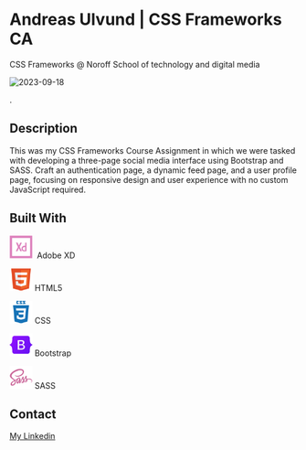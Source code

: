 <h1>Andreas Ulvund | CSS Frameworks CA</h1>
<p>CSS Frameworks @ Noroff School of technology and digital media</p>

![2023-09-18](https://github.com/Ulvounth/Semester-project/assets/98667510/f53eb2b4-c0d8-48af-844c-cc98d34ffa0e)


.

## Description

This was my CSS Frameworks Course Assignment in which we were tasked with developing a three-page social media interface using Bootstrap and SASS.
Craft an authentication page, a dynamic feed page, and a user profile page, focusing on responsive design and user experience with no custom JavaScript required.

## Built With

<img src="https://github.com/devicons/devicon/blob/master/icons/xd/xd-line.svg" title="XD" alt="XD" width="40" height="40"/>&nbsp;  Adobe XD 

<img src="https://github.com/devicons/devicon/blob/master/icons/html5/html5-original.svg" title="HTML5" alt="HTML" width="40" height="40"/>  HTML5

<img src="https://github.com/devicons/devicon/blob/master/icons/css3/css3-plain-wordmark.svg"  title="CSS3" alt="CSS" width="40" height="40"/>  CSS

<img src="https://github.com/devicons/devicon/blob/master/icons/bootstrap/bootstrap-original.svg"  title="CSS3" alt="Bootstrap" width="40" height="40"/>  Bootstrap

<img src="https://github.com/devicons/devicon/blob/master/icons/sass/sass-original.svg"  title="CSS3" alt="SASS" width="40" height="40"/>  SASS


## Contact

[My Linkedin](https://www.linkedin.com/in/andreas-ulvund-98066376/)

